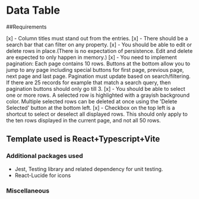 # Data Table

##Requirements

[x] - Column titles must stand out from the entries.
[x] - There should be a search bar that can filter on any property.
[x] - You should be able to edit or delete rows in place.(There is no expectation of persistence. Edit and delete are expected to only happen in memory.)
[x] - You need to implement pagination: Each page contains 10 rows. Buttons at the bottom allow you to jump to any page including special buttons for first page, previous page, next page and last page. Pagination must update based on search/filtering. If there are 25 records for example that match a search query, then pagination buttons should only go till 3.
[x] - You should be able to select one or more rows. A selected row is highlighted with a grayish background color. Multiple selected rows can be deleted at once using the 'Delete Selected' button at the bottom left.
[x] - Checkbox on the top left is a shortcut to select or deselect all displayed rows. This should only apply to the ten rows displayed in the current page, and not all 50 rows.

## Template used is React+Typescript+Vite

### Additional packages used

- Jest, Testing library and related dependency for unit testing.
- React-Lucide for icons

### Miscellaneous
